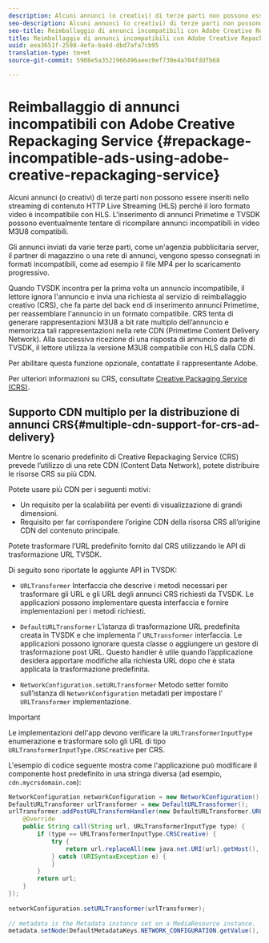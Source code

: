 ```yaml
---
description: Alcuni annunci (o creativi) di terze parti non possono essere inseriti nello streaming di contenuto HTTP Live Streaming (HLS) perché il loro formato video è incompatibile con HLS. L'inserimento di annunci Primetime e TVSDK possono eventualmente tentare di ricompilare annunci incompatibili in video M3U8 compatibili.
seo-description: Alcuni annunci (o creativi) di terze parti non possono essere inseriti nello streaming di contenuto HTTP Live Streaming (HLS) perché il loro formato video è incompatibile con HLS. L'inserimento di annunci Primetime e TVSDK possono eventualmente tentare di ricompilare annunci incompatibili in video M3U8 compatibili.
seo-title: Reimballaggio di annunci incompatibili con Adobe Creative Repackaging Service
title: Reimballaggio di annunci incompatibili con Adobe Creative Repackaging Service
uuid: eea3651f-2598-4efa-ba4d-dbd7afa7cb95
translation-type: tm+mt
source-git-commit: 5908e5a3521966496aeec0ef730e4a704fddfb68

---
```



# Reimballaggio di annunci incompatibili con Adobe Creative Repackaging Service {#repackage-incompatible-ads-using-adobe-creative-repackaging-service}

Alcuni annunci (o creativi) di terze parti non possono essere inseriti nello streaming di contenuto HTTP Live Streaming (HLS) perché il loro formato video è incompatibile con HLS. L&#39;inserimento di annunci Primetime e TVSDK possono eventualmente tentare di ricompilare annunci incompatibili in video M3U8 compatibili.

Gli annunci inviati da varie terze parti, come un&#39;agenzia pubblicitaria server, il partner di magazzino o una rete di annunci, vengono spesso consegnati in formati incompatibili, come ad esempio il file MP4 per lo scaricamento progressivo.

Quando TVSDK incontra per la prima volta un annuncio incompatibile, il lettore ignora l&#39;annuncio e invia una richiesta al servizio di reimballaggio creativo (CRS), che fa parte del back end di inserimento annunci Primetime, per reassemblare l&#39;annuncio in un formato compatibile. CRS tenta di generare rappresentazioni M3U8 a bit rate multiplo dell’annuncio e memorizza tali rappresentazioni nella rete CDN (Primetime Content Delivery Network). Alla successiva ricezione di una risposta di annuncio da parte di TVSDK, il lettore utilizza la versione M3U8 compatibile con HLS dalla CDN.

Per abilitare questa funzione opzionale, contattate il rappresentante Adobe.

Per ulteriori informazioni su CRS, consultate [Creative Packaging Service (CRS)](https://helpx.adobe.com/content/dam/help/en/primetime/guides/crs.pdf).

## Supporto CDN multiplo per la distribuzione di annunci CRS{#multiple-cdn-support-for-crs-ad-delivery}

Mentre lo scenario predefinito di Creative Repackaging Service (CRS) prevede l’utilizzo di una rete CDN (Content Data Network), potete distribuire le risorse CRS su più CDN.

Potete usare più CDN per i seguenti motivi:

* Un requisito per la scalabilità per eventi di visualizzazione di grandi dimensioni.
* Requisito per far corrispondere l’origine CDN della risorsa CRS all’origine CDN del contenuto principale.

Potete trasformare l’URL predefinito fornito dal CRS utilizzando le API di trasformazione URL TVSDK.

Di seguito sono riportate le aggiunte API in TVSDK:

* `URLTransformer` Interfaccia che descrive i metodi necessari per trasformare gli URL e gli URL degli annunci CRS richiesti da TVSDK. Le applicazioni possono implementare questa interfaccia e fornire implementazioni per i metodi richiesti.

* `DefaultURLTransformer` L’istanza di trasformazione URL predefinita creata in TVSDK e che implementa l’ `URLTransformer` interfaccia. Le applicazioni possono ignorare questa classe o aggiungere un gestore di trasformazione post URL. Questo handler è utile quando l’applicazione desidera apportare modifiche alla richiesta URL dopo che è stata applicata la trasformazione predefinita.

* `NetworkConfiguration.setURLTransformer` Metodo setter fornito sull’istanza di `NetworkConfiguration` metadati per impostare l’ `URLTransformer` implementazione.

>[!IMPORTANT]
>
>Le implementazioni dell&#39;app devono verificare la `URLTransformerInputType` enumerazione e trasformare solo gli URL di tipo `URLTransformerInputType.CRSCreative` per CRS.

L&#39;esempio di codice seguente mostra come l&#39;applicazione può modificare il componente host predefinito in una stringa diversa (ad esempio, `cdn.mycrsdomain.com`):

```java
NetworkConfiguration networkConfiguration = new NetworkConfiguration(); 
DefaultURLTransformer urlTransformer = new DefaultURLTransformer(); 
urlTransformer.addPostURLTransformHandler(new DefaultURLTransformer.URLTransformHandler() { 
    @Override 
    public String call(String url, URLTransformerInputType type) { 
        if (type == URLTransformerInputType.CRSCreative) { 
            try { 
                return url.replaceAll(new java.net.URI(url).getHost(), "cdn.mycrsdomain.com"); 
            } catch (URISyntaxException e) { 
            } 
        } 
        return url; 
    } 
}); 
   
networkConfiguration.setURLTransformer(urlTransformer); 
   
// metadata is the Metadata instance set on a MediaResource instance. 
metadata.setNode(DefaultMetadataKeys.NETWORK_CONFIGURATION.getValue(), networkConfiguration);
```

